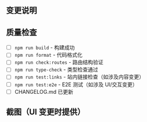 ## 变更说明

<!-- 简述此次变更的目的与影响 -->

## 质量检查

- [ ] `npm run build` - 构建成功
- [ ] `npm run format` - 代码格式化
- [ ] `npm run check:routes` - 路由结构验证
- [ ] `npm run type-check` - 类型检查通过
- [ ] `npm run test:links` - 站内链接检查（如涉及内容变更）
- [ ] `npm run test:e2e` - E2E 测试（如涉及 UI/交互变更）
- [ ] CHANGELOG.md 已更新

## 截图（UI 变更时提供）

<!-- 拖入前后对比截图 -->
